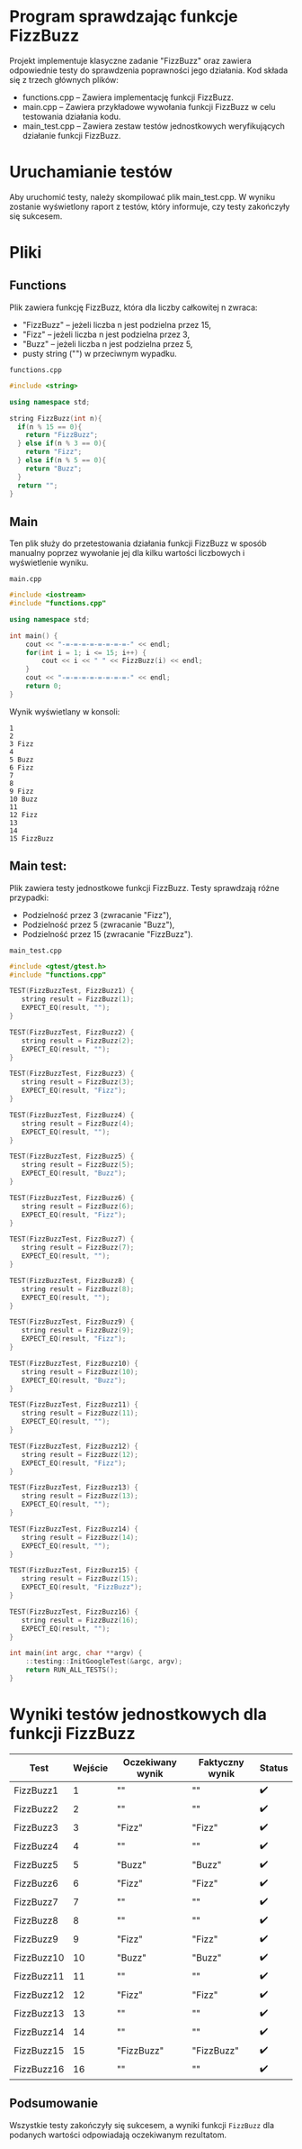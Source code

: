 # Program sprawdzając funkcje FizzBuzz

Projekt implementuje klasyczne zadanie "FizzBuzz" oraz zawiera odpowiednie testy do sprawdzenia poprawności jego działania. Kod składa się z trzech głównych plików:

- functions.cpp – Zawiera implementację funkcji FizzBuzz.
- main.cpp – Zawiera przykładowe wywołania funkcji FizzBuzz w celu testowania działania kodu.
- main_test.cpp – Zawiera zestaw testów jednostkowych weryfikujących działanie funkcji FizzBuzz.

# Uruchamianie testów

Aby uruchomić testy, należy skompilować plik main_test.cpp. W wyniku zostanie wyświetlony raport z testów, który informuje, czy testy zakończyły się sukcesem.

# Pliki

## Functions

Plik zawiera funkcję FizzBuzz, która dla liczby całkowitej n zwraca:

- "FizzBuzz" – jeżeli liczba n jest podzielna przez 15,
- "Fizz" – jeżeli liczba n jest podzielna przez 3,
- "Buzz" – jeżeli liczba n jest podzielna przez 5,
- pusty string ("") w przeciwnym wypadku.

`functions.cpp`

```cpp
#include <string>

using namespace std;

string FizzBuzz(int n){
  if(n % 15 == 0){
    return "FizzBuzz";
  } else if(n % 3 == 0){
    return "Fizz";
  } else if(n % 5 == 0){
    return "Buzz";
  }
  return "";
}
```

## Main

Ten plik służy do przetestowania działania funkcji FizzBuzz w sposób manualny poprzez wywołanie jej dla kilku wartości liczbowych i wyświetlenie wyniku.

`main.cpp`

```cpp
#include <iostream>
#include "functions.cpp"

using namespace std;

int main() {
    cout << "-=-=-=-=-=-=-=-=-" << endl;
    for(int i = 1; i <= 15; i++) {
        cout << i << " " << FizzBuzz(i) << endl;
    }
    cout << "-=-=-=-=-=-=-=-=-" << endl;
    return 0;
}
```

Wynik wyświetlany w konsoli:
```
1 
2 
3 Fizz
4 
5 Buzz
6 Fizz
7 
8 
9 Fizz
10 Buzz
11 
12 Fizz
13 
14 
15 FizzBuzz
```
## Main test:

Plik zawiera testy jednostkowe funkcji FizzBuzz. Testy sprawdzają różne przypadki:

- Podzielność przez 3 (zwracanie "Fizz"),
- Podzielność przez 5 (zwracanie "Buzz"),
- Podzielność przez 15 (zwracanie "FizzBuzz").

`main_test.cpp`

```cpp
#include <gtest/gtest.h>
#include "functions.cpp"

TEST(FizzBuzzTest, FizzBuzz1) {
   string result = FizzBuzz(1);
   EXPECT_EQ(result, "");
}

TEST(FizzBuzzTest, FizzBuzz2) {
   string result = FizzBuzz(2);
   EXPECT_EQ(result, "");
}

TEST(FizzBuzzTest, FizzBuzz3) {
   string result = FizzBuzz(3);
   EXPECT_EQ(result, "Fizz");
}

TEST(FizzBuzzTest, FizzBuzz4) {
   string result = FizzBuzz(4);
   EXPECT_EQ(result, "");
}

TEST(FizzBuzzTest, FizzBuzz5) {
   string result = FizzBuzz(5);
   EXPECT_EQ(result, "Buzz");
}

TEST(FizzBuzzTest, FizzBuzz6) {
   string result = FizzBuzz(6);
   EXPECT_EQ(result, "Fizz");
}

TEST(FizzBuzzTest, FizzBuzz7) {
   string result = FizzBuzz(7);
   EXPECT_EQ(result, "");
}

TEST(FizzBuzzTest, FizzBuzz8) {
   string result = FizzBuzz(8);
   EXPECT_EQ(result, "");
}

TEST(FizzBuzzTest, FizzBuzz9) {
   string result = FizzBuzz(9);
   EXPECT_EQ(result, "Fizz");
}

TEST(FizzBuzzTest, FizzBuzz10) {
   string result = FizzBuzz(10);
   EXPECT_EQ(result, "Buzz");
}

TEST(FizzBuzzTest, FizzBuzz11) {
   string result = FizzBuzz(11);
   EXPECT_EQ(result, "");
}

TEST(FizzBuzzTest, FizzBuzz12) {
   string result = FizzBuzz(12);
   EXPECT_EQ(result, "Fizz");
}

TEST(FizzBuzzTest, FizzBuzz13) {
   string result = FizzBuzz(13);
   EXPECT_EQ(result, "");
}

TEST(FizzBuzzTest, FizzBuzz14) {
   string result = FizzBuzz(14);
   EXPECT_EQ(result, "");
}

TEST(FizzBuzzTest, FizzBuzz15) {
   string result = FizzBuzz(15);
   EXPECT_EQ(result, "FizzBuzz");
}

TEST(FizzBuzzTest, FizzBuzz16) {
   string result = FizzBuzz(16);
   EXPECT_EQ(result, "");
}

int main(int argc, char **argv) {
    ::testing::InitGoogleTest(&argc, argv);
    return RUN_ALL_TESTS();
}
```

# Wyniki testów jednostkowych dla funkcji FizzBuzz

| Test         | Wejście | Oczekiwany wynik | Faktyczny wynik | Status   |
|--------------|---------|------------------|-----------------|----------|
| FizzBuzz1    | 1       | ""               | ""              | ✔️       |
| FizzBuzz2    | 2       | ""               | ""              | ✔️       |
| FizzBuzz3    | 3       | "Fizz"           | "Fizz"          | ✔️       |
| FizzBuzz4    | 4       | ""               | ""              | ✔️       |
| FizzBuzz5    | 5       | "Buzz"           | "Buzz"          | ✔️       |
| FizzBuzz6    | 6       | "Fizz"           | "Fizz"          | ✔️       |
| FizzBuzz7    | 7       | ""               | ""              | ✔️       |
| FizzBuzz8    | 8       | ""               | ""              | ✔️       |
| FizzBuzz9    | 9       | "Fizz"           | "Fizz"          | ✔️       |
| FizzBuzz10   | 10      | "Buzz"           | "Buzz"          | ✔️       |
| FizzBuzz11   | 11      | ""               | ""              | ✔️       |
| FizzBuzz12   | 12      | "Fizz"           | "Fizz"          | ✔️       |
| FizzBuzz13   | 13      | ""               | ""              | ✔️       |
| FizzBuzz14   | 14      | ""               | ""              | ✔️       |
| FizzBuzz15   | 15      | "FizzBuzz"       | "FizzBuzz"      | ✔️       |
| FizzBuzz16   | 16      | ""               | ""              | ✔️       |

## Podsumowanie

Wszystkie testy zakończyły się sukcesem, a wyniki funkcji `FizzBuzz` dla podanych wartości odpowiadają oczekiwanym rezultatom.

